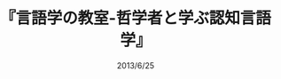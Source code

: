 ---
title: "『言語学の教室-哲学者と学ぶ認知言語学』"
description: "「雨に降られた」はよくて「財布に落ちられた」がおかしいのは、なぜ？　「西村さんが公園の猫に話しかけてきた」の違和感の正体は？　認知言語学という新しい学問の奥深い魅力に目覚めた哲学者が、専門家に難問奇問を突きつける。豊富な例文を用いた痛快な議論がくり返されるなかで、次第に明らかになる認知言語学の核心。本書は、日々慣れ親しんだ日本語が揺さぶられる、“知的探検”の生きた記録である。"
date: 2013/6/25
shorttitle: ""
authors: ['']
publishDate: ""
ENTRYTYPE: "基礎演習テキスト100"
series:
- 早稲田大学必修基礎演習テキスト100(2020年度)
tags: 
- 
category: 
- 
# publisher: "Self-Published"
image: 
pinned : true
draft: false
hideToc: false
enableToc: true
enableTocContent: false
copyright: "All rights reserved"
---